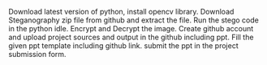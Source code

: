 Download latest version of python, install opencv library.
Download Steganography zip file from github and extract the file.
Run the stego code in the python idle.
Encrypt and Decrypt the image.
Create github account and upload project sources and output in the github including ppt.
Fill the given ppt template including github link.
submit the ppt in the project submission form.
